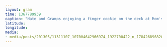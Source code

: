 ```yaml
---
layout: gram
time: 1367789939
caption: "Nate and Gramps enjoying a finger cookie on the deck at Mom's house. Gramps LOVES cookies."
latitude: 
longitude: 
media:
- media/posts/201305/11311107_107004642966974_1922700422_n_17842689682000351.jpg
---
```

